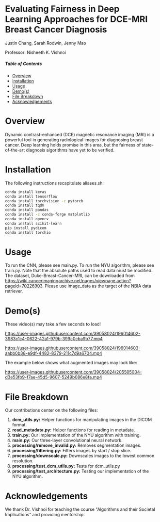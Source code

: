 # Evaluating Fairness in Deep Learning Approaches for DCE-MRI Breast Cancer Diagnosis

Justin Chang, Sarah Rodwin, Jenny Mao

Professor: Nisheeth K. Vishnoi

##### Table of Contents  
* [Overview](#overview)  
* [Installation](#installation)  
* [Usage](#usage)   
* [Demo(s)](#demos)
* [File Breakdown](#file-breakdown) 
* [Acknowledgements](#acknowledgements)

<a name="overview"/>

# Overview

Dynamic contrast-enhanced (DCE) magnetic resonance imaging (MRI) is a powerful tool in generating radiological images for diagnosing breast cancer. Deep learning holds promise in this area, but the fairness of state-of-the-art diagnosis algorithms have yet to be verified.

<a name="installation"/>

# Installation

The following instructions recapitulate aliases.sh:

```bash
conda install keras
conda install tensorflow
conda install torchvision -c pytorch
conda install tqdm
conda install pandas
conda install -c conda-forge matplotlib
conda install opencv
conda install scikit-learn
pip install pydicom
conda install torchio
```

<a name="usage"/>

# Usage

To run the CNN, please see main.py. To run the NYU algorithm, please see train.py. Note that the absolute paths used to read data must be modified. The dataset, Duke-Breast-Cancer-MRI, can be downloaded from https://wiki.cancerimagingarchive.net/pages/viewpage.action?pageId=70226903. Please use image_data as the target of the NBIA data retriever.

<a name="demos"/>

# Demo(s)

These video(s) may take a few seconds to load!

https://user-images.githubusercontent.com/39058024/196014602-3983c1c4-0622-42a1-979b-399c0cba9b77.mp4

https://user-images.githubusercontent.com/39058024/196014603-aabb0b38-e9df-4482-8379-211c7d9a6704.mp4

The example below shows what augmented images may look like:

https://user-images.githubusercontent.com/39058024/205505004-d3e53fb9-f7ae-45d5-9607-5249b086e8fa.mp4

<a name="file-breakdown"/>

# File Breakdown

Our contributions center on the following files:

1. **dcm_utils.py:** Helper functions for manipulating images in the DICOM format.
2. **read_metadata.py:** Helper functions for reading in metadata.
3. **train.py:** Our implementation of the NYU algorithm with training.
4. **main.py:** Our three-layer convolutional neural network.
5. **processing/remove_invalid.py:** Removes segmentation images.
6. **processing/filtering.py:** Filters images by start / stop slice.
7. **processing/downscale.py:** Downscales images to the lowest common resolution.
8. **processing/test_dcm_utils.py:** Tests for dcm_utils.py
9. **processing/test_architecture.py:** Testing our implementation of the NYU algorithm.

<a name="acknowledgements"/>

# Acknowledgements

We thank Dr. Vishnoi for teaching the course "Algorithms and their Societal Implications" and providing mentorship.
